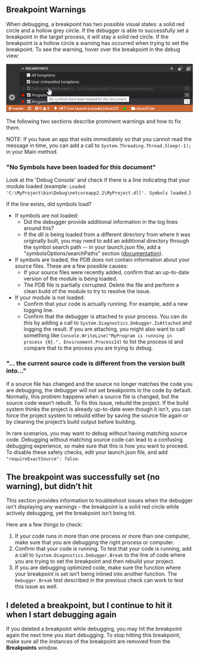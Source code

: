 ## Breakpoint Warnings

When debugging, a breakpoint has two possible visual states: a solid red circle and a hollow grey circle. If the debugger is able to successfully set a breakpoint in the target process, it will stay a solid red circle. If the breakpoint is a hollow circle a warning has occurred when trying to set the breakpoint. To see the warning, hover over the breakpoint in the debug view:

![Breakpoints Window](../images/breakpoints-window.png)

The following two sections describe prominent warnings and how to fix them.

NOTE: If you have an app that exits immediately so that you cannot read the message in time, you can add a call to `System.Threading.Thread.Sleep(-1);` in your Main method.

### "No Symbols have been loaded for this document"

Look at the 'Debug Console' and check if there is a line indicating that your module loaded (example: `Loaded 'C:\MyProject\bin\Debug\netcoreapp2.2\MyProject.dll'. Symbols loaded.`)

If the line exists, did symbols load?

* If symbols are not loaded:
  * Did the debugger provide additional information in the log lines around this?
  * If the dll is being loaded from a different directory from where it was originally built, you may need to add an additional directory through the symbol search path -- in your launch.json file, add a "symbolsOptions/searchPaths" section ([documentation](../../debugger-launchjson.md#symbol-options)).
* If symbols are loaded, the PDB does not contain information about your source files. These are a few possible causes:
  * If your source files were recently added, confirm that an up-to-date version of the module is being loaded.
  * The PDB file is partially corrupted. Delete the file and perform a clean build of the module to try to resolve the issue.
* If your module is not loaded:
  * Confirm that your code is actually running. For example, add a new logging line.
  * Confirm that the debugger is attached to your process. You can do this by adding a call to `System.Diagnostics.Debugger.IsAttached` and logging the result. If you are attaching, you might also want to call something like `Console.WriteLine("MyProgram is running in process {0}.", Environment.ProcessId)` to list the process id and compare that to the process you are trying to debug.

### "… the current source code is different from the version built into..."

If a source file has changed and the source no longer matches the code you are debugging, the debugger will not set breakpoints in the code by default. Normally, this problem happens when a source file is changed, but the source code wasn’t rebuilt. To fix this issue, rebuild the project. If the build system thinks the project is already up-to-date even though it isn’t, you can force the project system to rebuild either by saving the source file again or by cleaning the project’s build output before building.

In rare scenarios, you may want to debug without having matching source code. Debugging without matching source code can lead to a confusing debugging experience, so make sure that this is how you want to proceed. To disable these safety checks, edit your launch.json file, and add `"requireExactSource": false`.

## The breakpoint was successfully set (no warning), but didn’t hit

This section provides information to troubleshoot issues when the debugger isn’t displaying any warnings – the breakpoint is a solid red circle while actively debugging, yet the breakpoint isn’t being hit.

Here are a few things to check:
1. If your code runs in more than one process or more than one computer, make sure that you are debugging the right process or computer.
2. Confirm that your code is running. To test that your code is running, add a call to `System.Diagnostics.Debugger.Break` to the line of code where you are trying to set the breakpoint and then rebuild your project.
3. If you are debugging optimized code, make sure the function where your breakpoint is set isn’t being inlined into another function. The `Debugger.Break` test described in the previous check can work to test this issue as well.

## I deleted a breakpoint, but I continue to hit it when I start debugging again

If you deleted a breakpoint while debugging, you may hit the breakpoint again the next time you start debugging. To stop hitting this breakpoint, make sure all the instances of the breakpoint are removed from the **Breakpoints** window.
